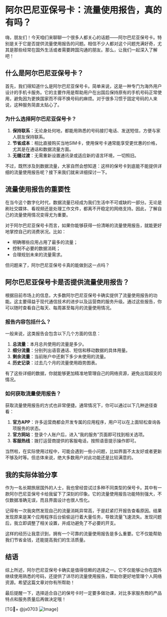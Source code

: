 # 阿尔巴尼亚保号卡：流量使用报告，真的有吗？

嗨，朋友们！今天咱们来聊聊一个很多人都关心的话题——阿尔巴尼亚保号卡。特别是关于它是否提供流量使用报告的问题。相信不少人都对这个问题充满好奇，尤其是那些经常在国外生活或者需要跨国沟通的朋友。那么，让我们一起深入了解吧！

## 什么是阿尔巴尼亚保号卡？

首先，我们得知道什么是阿尔巴尼亚保号卡。简单来说，这是一种专门为海外用户设计的手机卡服务。它的主要作用是帮助用户在出国后保持原有的手机号码正常使用，避免因为更换国家而不得不换号码的麻烦。对于很多习惯于固定号码的人来说，这种服务简直太贴心了。

### 为什么选择阿尔巴尼亚保号卡？

1. **保持联系**：无论身处何地，都能用熟悉的号码接打电话、发送短信，方便与家人朋友保持联系。
2. **节省成本**：相比直接购买当地SIM卡，使用保号卡通常能享受更优惠的价格，尤其是在通话和数据流量方面。
3. **无缝过渡**：无需重新设置通讯录或适应新的语言环境，一切照旧。

不过，既然涉及到数据流量，大家自然会想知道：这样的保号卡到底能不能提供详细的流量使用报告呢？接下来我们就来详细探讨一下。

## 流量使用报告的重要性

在当今这个数字化时代，数据流量已经成为我们生活中不可或缺的一部分。无论是刷社交媒体、看视频还是处理工作文件，都离不开稳定的网络支持。因此，了解自己的流量使用情况变得尤为重要。

对于阿尔巴尼亚保号卡而言，如果你能够获得一份清晰的流量使用报告，就能更好地掌控自己的消费状况。比如：

- 明确哪些应用占用了最多的流量；
- 控制不必要的数据消耗；
- 合理规划未来的流量需求。

但问题来了，阿尔巴尼亚保号卡真的能做到这一点吗？

## 阿尔巴尼亚保号卡是否提供流量使用报告？

根据目前市场上的信息，大多数阿尔巴尼亚保号卡确实提供了流量使用报告的功能。这主要得益于现代通信技术的进步以及运营商的服务升级。通过这些报告，你可以随时查看自己每天、每周甚至每月的流量使用情况。

### 报告内容包括什么？

一般来说，这类报告会包含以下几个方面的信息：

1. **总流量**：本月总共使用的流量是多少。
2. **细分流量**：分别列出语音通话、短信和移动数据的具体用量。
3. **剩余流量**：当前账户中还剩下多少未使用的流量。
4. **历史记录**：过去几个月的流量使用趋势图表。

有了这些详细的数据，你就能够更加精准地管理自己的网络资源，避免出现超支的情况。

### 如何获取流量使用报告？

获取流量使用报告的方式也非常便捷。通常情况下，你可以通过以下几种途径查看：

1. **官方APP**：许多运营商都会开发专属的应用程序，用户可以在上面轻松查询各项服务的状态。
2. **官方网站**：登录个人账户后，进入“我的服务”页面即可找到相关选项。
3. **客服热线**：拨打运营商提供的客服电话，按照语音提示操作即可。

当然啦，在实际使用过程中，可能会遇到一些小问题，比如界面不太友好或者更新不够及时等。但总体来说，绝大多数用户对此功能还是比较满意的。

## 我的实际体验分享

作为一名长期旅居国外的人士，我也曾经尝试过多种不同类型的保号卡。其中有一款阿尔巴尼亚保号卡给我留下了深刻的印象。它的流量使用报告功能特别强大，不仅数据准确无误，而且界面设计也很人性化。

记得有一次我突然发现自己的流量消耗异常高，于是赶紧打开报告查看原因。结果发现原来是某个应用程序后台偷偷运行着大量任务，导致流量飞速流失。发现问题后，我立即调整了相关设置，并成功避免了不必要的开支。

这样的经历让我意识到，拥有一个可靠的流量使用报告是多么重要。它不仅能帮助我们节省金钱，还能提高我们的生活质量。

## 结语

综上所述，阿尔巴尼亚保号卡确实是值得信赖的选择之一。它不仅能够让你在国外继续使用熟悉的号码，还提供了详尽的流量使用报告，帮助你更好地管理个人网络资源。希望这篇文章对你有所帮助！

最后提醒一下，选择适合自己的保号卡时一定要多做功课，对比多家服务商的产品特点和服务质量后再做决定哦！

[TG💪+ @jx0703 ![Image](https://github.com/user-attachments/assets/dbca1d08-cadb-493c-b0ec-ad6f7a83f270)]